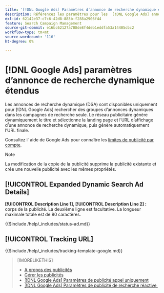 ```yaml
---
title: '[!DNL Google Ads] Paramètres d’annonce de recherche dynamique étendue'
description: Référencez les paramètres pour les  [!DNL Google Ads] annonces de recherche dynamique étendues.
exl-id: 62142e37-c7c6-42d8-883b-f288a2903f44
feature: Search Campaign Management
source-git-commit: e16bc62127a708de8f4deb1eddfa53a14405cbc2
workflow-type: tm+mt
source-wordcount: '116'
ht-degree: 0%

---
```


# [!DNL Google Ads] paramètres d’annonce de recherche dynamique étendus

Les annonces de recherche dynamique (DSA) sont disponibles uniquement pour [!DNL Google Ads] rechercher des groupes d’annonces dynamiques dans les campagnes de recherche seule. Le réseau publicitaire génère dynamiquement le titre et sélectionne la landing page et l’URL d’affichage d’une annonce de recherche dynamique, puis génère automatiquement l’URL finale.

Consultez l’ aide de Google Ads pour connaître les [limites de publicité par compte](https://support.google.com/google-ads/answer/6372658?hl=en).

>[!NOTE]
>
>La modification de la copie de la publicité supprime la publicité existante et crée une nouvelle publicité avec les mêmes propriétés.

## [!UICONTROL Expanded Dynamic Search Ad Details]

**[!UICONTROL Description Line 1], [!UICONTROL Description Line 2] :** corps de la publicité. La deuxième ligne est facultative. La longueur maximale totale est de 80 caractères.

<!-- **[!UICONTROL Status]:** -->

{{$include /help/_includes/status-ad.md}}

## [!UICONTROL Tracking URL]

<!-- **[!UICONTROL Tracking Template]:** -->

{{$include /help/_includes/tracking-template-google.md}}

>[!MORELIKETHIS]
>
>* [A propos des publicités](ad-about.md)
>* [Gérer les publicités](ad-manage.md)
>* [[!DNL Google Ads] Paramètres de publicité appel uniquement](ad-settings-google-call.md)
>* [[!DNL Google Ads]  Paramètres de publicité de recherche réactive &#x200B;](ad-settings-google-rsa.md)
